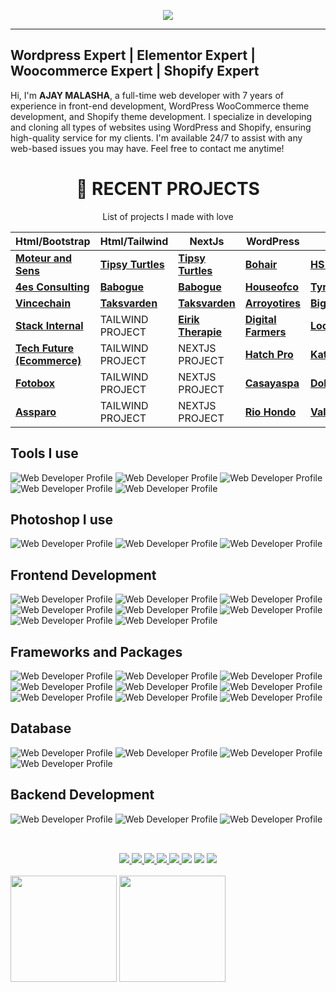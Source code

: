 <p align="center">
  <a href="https://webdeveloperarif">
    <img src="banner-3.jpg">
  </a>
</p>

---

## Wordpress Expert | Elementor Expert | Woocommerce Expert | Shopify Expert

Hi, I'm **AJAY MALASHA**, a full-time web developer with 7 years of experience in front-end development, WordPress WooCommerce theme development, and Shopify theme development. I specialize in developing and cloning all types of websites using WordPress and Shopify, ensuring high-quality service for my clients. I'm available 24/7 to assist with any web-based issues you may have. Feel free to contact me anytime!

<div align="center">

# 🚀 **RECENT PROJECTS**

List of projects I made with love

| Html/Bootstrap | Html/Tailwind | NextJs | WordPress | Shopify |
| --- | --- | --- | --- | --- |
| <a target="_blank" href="https://moteur.netlify.app/"><b>Moteur and Sens</b></a> | <a target="_blank" href="https://tipsy-turtles.netlify.app/"><b>Tipsy Turtles</b></a> | <a target="_blank" href="https://tipsy-turtles.netlify.app/"><b>Tipsy Turtles</b></a> | <a target="_blank" href="https://bohair.be/"><b>Bohair</b></a> | <a target="_blank" href="https://hsmotorsports.net/"><b>HS Motor Sports</b></a> |
| <a target="_blank" href="https://4es-consulting.netlify.app/"><b>4es Consulting</b></a> | <a target="_blank" href="https://webdevarif-babogue.netlify.app/"><b>Babogue</b></a> | <a target="_blank" href="https://webdevarif-babogue.netlify.app/"><b>Babogue</b></a> | <a target="_blank" href="https://houseofco.eu/"><b>Houseofco</b></a> | <a target="_blank" href="https://tyresse.com/"><b>Tyresse</b></a> |
| <a target="_blank" href="https://vincechain.netlify.app/"><b>Vincechain</b></a> | <a target="_blank" href="https://webdevarif-taksvarden.netlify.app/"><b>Taksvarden</b></a> | <a target="_blank" href="https://webdevarif-taksvarden.netlify.app/"><b>Taksvarden</b></a> | <a target="_blank" href="https://arroyotires.com/"><b>Arroyotires</b></a> | <a target="_blank" href="https://www.bigfrenchies.com/"><b>Big Frenchies</b></a> |
| <a target="_blank" href="https://stack-internal.netlify.app/"><b>Stack Internal</b></a> | TAILWIND PROJECT | <a target="_blank" href="https://eirik-therapie.vercel.app/"><b>Eirik Therapie</b></a> | <a target="_blank" href="https://digitalfarmers.be/"><b>Digital Farmers</b></a> | <a target="_blank" href="https://lockoffroadwheels.com/"><b>Lockoffroadwheels</b></a> |
| <a target="_blank" href="https://tech-future.netlify.app/"><b>Tech Future (Ecommerce)</b></a> | TAILWIND PROJECT | NEXTJS PROJECT | <a target="_blank" href="https://hatchpro.net/"><b>Hatch Pro</b></a> | <a target="_blank" href="https://katanawheels.myshopify.com/"><b>Katana Wheels</b></a> |
| <a target="_blank" href="https://foto-box.netlify.app/"><b>Fotobox</b></a> | TAILWIND PROJECT | NEXTJS PROJECT | <a target="_blank" href="https://casayaspa.be/"><b>Casayaspa</b></a> | <a target="_blank" href="https://dolcewheels.myshopify.com/"><b>Dolce Wheels</b></a> |
| <a target="_blank" href="https://assparo.netlify.app/"><b>Assparo</b></a> | TAILWIND PROJECT | NEXTJS PROJECT | <a target="_blank" href="https://riohondoofficeandmedicalplaza.com/"><b>Rio Hondo</b></a> | <a target="_blank" href="https://www.valentinewigs.co.uk/"><b>Valentine Wigs</b></a> |



</div>



## Tools I use

<p>
  <img src="./assets/tools/vscode.svg" alt="Web Developer Profile" />
  <img src="./assets/tools/postman.svg" alt="Web Developer Profile" />
  <img src="./assets/tools/github.svg" alt="Web Developer Profile" />
  <img src="./assets/tools/git.svg" alt="Web Developer Profile" />
  <img src="./assets/tools/gitlab.svg" alt="Web Developer Profile" />
</p>

## Photoshop I use
<p>
  <img src="./assets/photoshop/figma.svg" alt="Web Developer Profile" />
  <img src="./assets/photoshop/adobe-photoshop.svg" alt="Web Developer Profile" />
  <img src="./assets/photoshop/adobe-xd.svg" alt="Web Developer Profile" />
</p>

## Frontend Development
<p>
  <img src="./assets/frontend/html.svg" alt="Web Developer Profile" />
  <img src="./assets/frontend/css.svg" alt="Web Developer Profile" />
  <img src="./assets/frontend/sass.svg" alt="Web Developer Profile" />
  <img src="./assets/frontend/javascript.svg" alt="Web Developer Profile" />
  <img src="./assets/frontend/react.svg" alt="Web Developer Profile" />
  <img src="./assets/frontend/nextjs.svg" alt="Web Developer Profile" />
  <img src="./assets/frontend/typescript.svg" alt="Web Developer Profile" />
  <img src="./assets/frontend/vite.svg" alt="Web Developer Profile" />
</p>

## Frameworks and Packages
<p>
  <img src="./assets/packages/npm.svg" alt="Web Developer Profile" />
  <img src="./assets/packages/styled-components.svg" alt="Web Developer Profile" />
  <img src="./assets/packages/nodemon.svg" alt="Web Developer Profile" />
  <img src="./assets/packages/yarn.svg" alt="Web Developer Profile" />
  <img src="./assets/packages/webpack.svg" alt="Web Developer Profile" />
  <img src="./assets/packages/prisma.svg" alt="Web Developer Profile" />
  <img src="./assets/packages/jwt.svg" alt="Web Developer Profile" />
  <img src="./assets/packages/graphql.svg" alt="Web Developer Profile" />
  <img src="./assets/packages/redux.svg" alt="Web Developer Profile" />
</p>

## Database
<p>
  <img src="./assets/database/postgresql.svg" alt="Web Developer Profile" />
  <img src="./assets/database/mongodb.svg" alt="Web Developer Profile" />
  <img src="./assets/database/mysql.svg" alt="Web Developer Profile" />
  <img src="./assets/database/sqlite.svg" alt="Web Developer Profile" />
</p>


## Backend Development
<p>
  <img src="./assets/backend/wordpress.svg" alt="Web Developer Profile" />
  <img src="./assets/backend/django.svg" alt="Web Developer Profile" />
  <img src="./assets/backend/nodejs.svg" alt="Web Developer Profile" />
</p>


##

<br />

<div align="center"> 
 	<a target="_blank" href = "mailto:arif@digitalfarmers.co">
      <img src="https://img.shields.io/badge/-Email-%23333?style=for-the-badge&logo=gmail&logoColor=white" target="_blank">
  </a>
  <a target="_blank" href="https://www.linkedin.com/in/webdevarif/" target="_blank">
    <img src="https://img.shields.io/badge/-LinkedIn-%230077B5?style=for-the-badge&logo=linkedin&logoColor=white" target="_blank">
  </a>
 <a target="_blank" href = "https://discord.com/channels/Web Developer Arif#3762" target="_blank">
  <img src= "https://img.shields.io/badge/Discord-5865F2?style=for-the-badge&logo=discord&logoColor=white"> 
 </a>
 <a target="_blank" href = "https://youtube.com/@WebDeveloperArif" target="_blank">
  <img src= "https://img.shields.io/badge/youtube-FF0000?style=for-the-badge&logo=youtube&logoColor=white"> 
 </a>
 <a target="_blank" href = "https://twitter.com/webdevarif" target="_blank">
  <img src= "https://img.shields.io/badge/Twitter-1DA1F2?style=for-the-badge&logo=twitter&logoColor=white"> 
 </a>
  <a href="https://wa.me/08801857323271?text=https://wa.me/08801857323271?text=Hi!%20I%20found%20you%20from%20Github%20Profile."><img src="https://img.shields.io/badge/whatsapp-25D366?&style=for-the-badge&logo=whatsapp&logoColor=white"/></a>
  <a target="_blank" href="https://wa.me/#?text=vk0x65?">
    <img src="https://img.shields.io/badge/skype-00A5EA?&style=for-the-badge&logo=skype&logoColor=white"/></a>
  <a target="_blank" href="https://github.com/webdevarif/webdevarif/blob/main/Ask/README.md">
    <img src="https://img.shields.io/badge/Ask%20me-anything-1abc9c.svg?style=for-the-badge">
    </a>
</div>

<br />

<div style="display: flex, flex-direction: row, color: rgb(255, 196, 0), " justify-content= "space-around" backgroundColor= "white">
  <img height="170em" src= "https://github-readme-stats.vercel.app/api?username=ajaymalasha" />
  <img height="170em" src="https://github-readme-stats.vercel.app/api/top-langs/?username=ajaymalasha&layout=compact&langs_count=7&theme=white" />
  
</div>

<!-- Proudly created with GPRM ( https://gprm.itsvg.in ) -->